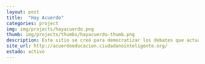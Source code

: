 ```yaml
---
layout: post
title:  "Hay Acuerdo"
categories: project
img: img/projects/hayacuerdo.png
thumb: img/projects/thumbs/hayacuerdo-thumb.png
description: Este sitio se creó para democratizar los debates que actualmente se están dando en nuestro país sobre temas transversales y que impactan a la ciudadanía. Busca visibilizar la propuesta del Gobierno y compararla - en un lenguaje sencillo y ciudadano - con las posturas de diversos actores sociales, para informar a la ciudadanía sobre las discusiones actuales y fomentar una mayor participación en éstos.
site_url: http://acuerdoeducacion.ciudadanointeligente.org/
estado: activo
---
```

